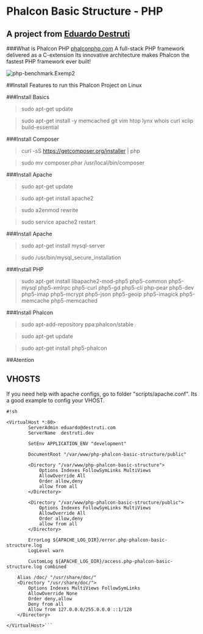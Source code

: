 # Phalcon Basic Structure - PHP
## A project from [Eduardo Destruti](http://destruti.com/)

###What is Phalcon PHP [phalconphp.com](https://phalconphp.com/)
A full-stack PHP framework delivered as a C-extension
Its innovative architecture makes Phalcon the fastest PHP framework ever built!

![php-benchmark.Exemp2](https://systemsarchitectdotnet.files.wordpress.com/2013/04/php-benchmark.png)


##Install Features to run this Phalcon Project on Linux

###Install Basics
> sudo apt-get update

> sudo apt-get install -y memcached git vim htop lynx whois curl xclip build-essential


###Install Composer
> curl -sS https://getcomposer.org/installer | php

> sudo mv composer.phar /usr/local/bin/composer

###Install Apache

> sudo apt-get update

> sudo apt-get install apache2

> sudo a2enmod rewrite

> sudo service apache2 restart

###Install Apache

> sudo apt-get install mysql-server

> sudo /usr/bin/mysql_secure_installation

###Install PHP

> sudo apt-get install libapache2-mod-php5 php5-common php5-mysql php5-xmlrpc php5-curl php5-gd php5-cli php-pear php5-dev php5-imap php5-mcrypt php5-json php5-geoip php5-imagick php5-memcache php5-memcached

###Install Phalcon

> sudo apt-add-repository ppa:phalcon/stable

> sudo apt-get update

> sudo apt-get install php5-phalcon

##Atention


## VHOSTS ##

If you need help with apache configs, go to folder "scripts/apache.conf". Its a good example to config your VHOST.

```
#!sh

<VirtualHost *:80>
        ServerAdmin eduardo@destruti.com
        ServerName  destruti.dev

        SetEnv APPLICATION_ENV "development"

        DocumentRoot "/var/www/php-phalcon-basic-structure/public"

	    <Directory "/var/www/php-phalcon-basic-structure">
        	Options Indexes FollowSymLinks MultiViews
        	AllowOverride All
        	Order allow,deny
        	allow from all
    	</Directory>

    	<Directory "/var/www/php-phalcon-basic-structure/public">
        	Options Indexes FollowSymLinks MultiViews
        	AllowOverride All
        	Order allow,deny
        	allow from all
    	</Directory>

        ErrorLog ${APACHE_LOG_DIR}/error.php-phalcon-basic-structure.log
        LogLevel warn

        CustomLog ${APACHE_LOG_DIR}/access.php-phalcon-basic-structure.log combined

    Alias /doc/ "/usr/share/doc/"
    <Directory "/usr/share/doc/">
        Options Indexes MultiViews FollowSymLinks
        AllowOverride None
        Order deny,allow
        Deny from all
        Allow from 127.0.0.0/255.0.0.0 ::1/128
    </Directory>

</VirtualHost>```







